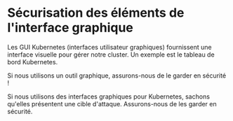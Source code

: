 # Sécurisation des éléments de l'interface graphique
Les GUI Kubernetes (interfaces utilisateur graphiques) fournissent une interface visuelle pour gérer notre cluster. Un exemple est le tableau de bord Kubernetes.<br>

Si nous utilisons un outil graphique, assurons-nous de le garder en sécurité !<br>

Si nous utilisons des interfaces graphiques pour Kubernetes, sachons qu'elles présentent une cible d'attaque. Assurons-nous de les garder en sécurité.